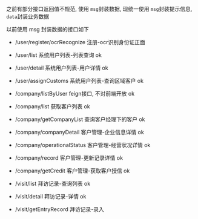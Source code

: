 之前有部分接口返回值不规范, 使用 `msg`封装数据, 现统一使用 `msg`封装提示信息, `data`封装业务数据

以前使用 msg 封装数据的接口如下



- /user/register/ocrRecognize 注册-ocr识别身份证正面
- /user/list 系统用户列表-列表查询 ok
- /user/detail 系统用户列表-用户详情 ok
- /user/assignCustoms 系统用户列表-查询区域客户 ok



- /company/listByUser	feign接口, 不对前端开放 ok
- /company/list   获取客户列表 ok
- /company/getCompanyList 查询客户经理下的客户 ok
- /company/companyDetail 客户管理-企业信息详情 ok
- /company/operationalStatus 客户管理-经营状况详情 ok
- /company/record 客户管理-更新记录详情 ok
- /company/getCredit  客户管理-获取客户授信 ok



- /visit/list 拜访记录-查询列表 ok
- /visit/detail 拜访记录-详情 ok
- /visit/getEntryRecord 拜访记录-录入

